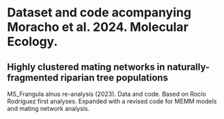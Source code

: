 # Dataset and code acompanying Moracho et al. 2024. Molecular Ecology. 
## Highly clustered mating networks in naturally-fragmented riparian tree populations

MS_Frangula alnus re-analysis (2023). Data and code.
Based on Rocío Rodríguez first analyses. Expanded with a revised code for MEMM models and mating network analysis.

